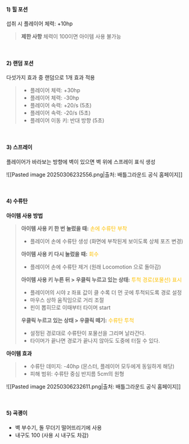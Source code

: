 #### 1) 힐 포션 

섭취 시 플레이어 체력: +10hp

>**제한 사항**
>체력이 100이면 아이템 사용 불가능

<br>

#### 2) 랜덤 포션
다섯가지 효과 중 랜덤으로 1개 효과 적용
>-  플레이어 체력: +30hp
>- 플레이어 체력: -30hp
>- 플레이어 속력: +20/s (5초)
>- 플레이어 속력: -20/s (5초)
>- 플레이어 이동 키: 반대 방향 (5초)

<br>

#### 3) 스프레이

플레이어가 바라보는 방향에 벽이 있으면 벽 위에 스프레이 표식 생성

![[Pasted image 20250306232556.png|출처: 배틀그라운드 공식 홈페이지]]

<br>

#### 4) 수류탄

**아이템 사용 방법**
> __아이템 사용 키 한 번 눌렀을 때:__ <span style="color:rgb(255, 192, 0)">손에 수류탄 부착</span>
> 	 - 플레이어 손에 수류탄 생성 (화면에 부착된게 보이도록 상체 포즈 변경)
> 
> __아이템 사용 키 다시 눌렀을 때:__ <span style="color:rgb(255, 192, 0)">회수</span>
> 	- 플레이어 손에 수류탄 제거 (원래 Locomotion 으로 돌아감)
>
> __아이템 사용 키 누른 뒤 > 우클릭 누르고 있는 상태:__ <span style="color:rgb(255, 192, 0)">투척 경로(포물선) 표시</span>
> 	 - 플레이어의 시야 z 좌표 값이 클 수록 더 먼 곳에 투척되도록 경로 설정
> 	 - 마우스 상하 움직임으로 거리 조절
> 	 - 핀이 뽑히므로 이때부터 타이머 start
>
> __우클릭 누르고 있는 상태 > 우클릭 떼기:__ <span style="color:rgb(255, 192, 0)">수류탄 투척</span>
> 	- 설정된 경로대로 수류탄이 포물선을 그리며 날라간다.
> 	- 타이머가 끝나면 경로가 끝나지 않아도 도중에 터질 수 있다.

**아이템 효과**
>- 수류탄 데미지: -40hp (몬스터, 플레이어 모두에게 동일하게 해당)
>- 피해 범위: 수류탄 중심 반지름 5cm의 원형

![[Pasted image 20250306232611.png|출처: 배틀그라운드 공식 홈페이지]]

<br>

#### 5) 곡괭이

- 벽 부수기, 돌 무더기 떨어뜨리기에 사용
- 내구도 100 (사용 시 내구도 차감) 
